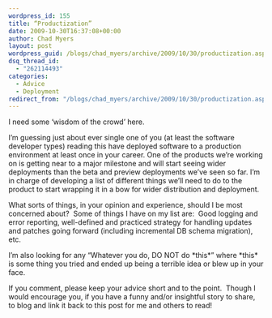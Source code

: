 ```yaml
---
wordpress_id: 155
title: “Productization”
date: 2009-10-30T16:37:08+00:00
author: Chad Myers
layout: post
wordpress_guid: /blogs/chad_myers/archive/2009/10/30/productization.aspx
dsq_thread_id:
  - "262114493"
categories:
  - Advice
  - Deployment
redirect_from: "/blogs/chad_myers/archive/2009/10/30/productization.aspx/"
---
```

I need some ‘wisdom of the crowd’ here.

I’m guessing just about ever single one of you (at least the software developer types) reading this have deployed software to a production environment at least once in your career. One of the products we’re working on is getting near to a major milestone and will start seeing wider deployments than the beta and preview deployments we’ve seen so far. I’m in charge of developing a list of different things we’ll need to do to the product to start wrapping it in a bow for wider distribution and deployment.

What sorts of things, in your opinion and experience, should I be most concerned about?&#160; Some of things I have on my list are:&#160; Good logging and error reporting, well-defined and practiced strategy for handling updates and patches going forward (including incremental DB schema migration), etc.

I’m also looking for any “Whatever you do, DO NOT do \*this\*” where \*this\* is some thing you tried and ended up being a terrible idea or blew up in your face.

If you comment, please keep your advice short and to the point.&#160; Though I would encourage you, if you have a funny and/or insightful story to share, to blog and link it back to this post for me and others to read!
